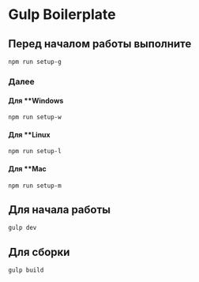 # Gulp Boilerplate


## Перед началом работы выполните
```
npm run setup-g
```

### Далее

#### Для **Windows
```
npm run setup-w
```
#### Для **Linux
```
npm run setup-l
```
#### Для **Mac
```
npm run setup-m
```

## Для начала работы

```
gulp dev
```

## Для сборки
```
gulp build
```